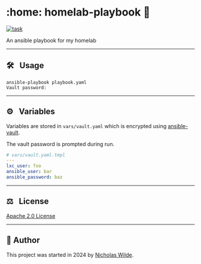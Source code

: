 <!-- markdownlint-disable-next-line no-trailing-punctuation -->
# :home: homelab-playbook :rocket:

[![task](https://img.shields.io/badge/task-enabled-brightgreen?logo=task&logoColor=white&style=for-the-badge)](https://taskfile.dev/)

An ansible playbook for my homelab

---

## :hammer_and_wrench: &nbsp; Usage

```shell
ansible-playbook playbook.yaml
Vault password:
```
---

## :gear: &nbsp; Variables

Variables are stored in `vars/vault.yaml` which is encrypted using [ansible-vault][2].

The vault password is prompted during run.

```yaml
# vars/vault.yaml.tmpl
---
lxc_user: foo
ansible_user: bar
ansible_password: baz
```

---

<!-- spellchecker-disable -->
## :balance_scale: &nbsp; License
<!-- spellchecker-enable -->

​[​Apache 2.0 License​](../LICENSE)

---

## :pencil:​&nbsp;​Author

​This project was started in 2024 by [Nicholas Wilde][1].

[1]: <https://github.com/nicholaswilde/>
[2]: <https://docs.ansible.com/ansible/latest/vault_guide/vault.html>
